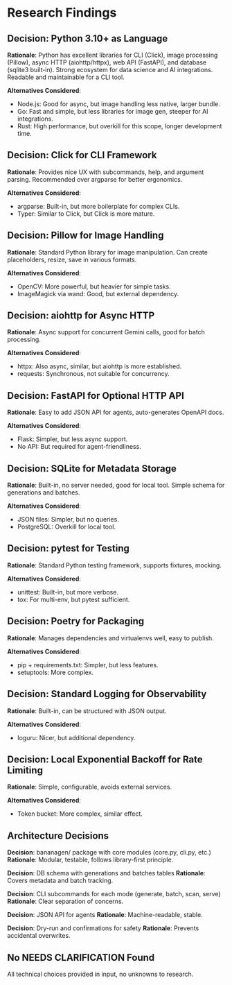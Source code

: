 # Research Findings

## Decision: Python 3.10+ as Language
**Rationale**: Python has excellent libraries for CLI (Click), image processing (Pillow), async HTTP (aiohttp/httpx), web API (FastAPI), and database (sqlite3 built-in). Strong ecosystem for data science and AI integrations. Readable and maintainable for a CLI tool.

**Alternatives Considered**:
- Node.js: Good for async, but image handling less native, larger bundle.
- Go: Fast and simple, but less libraries for image gen, steeper for AI integrations.
- Rust: High performance, but overkill for this scope, longer development time.

## Decision: Click for CLI Framework
**Rationale**: Provides nice UX with subcommands, help, and argument parsing. Recommended over argparse for better ergonomics.

**Alternatives Considered**:
- argparse: Built-in, but more boilerplate for complex CLIs.
- Typer: Similar to Click, but Click is more mature.

## Decision: Pillow for Image Handling
**Rationale**: Standard Python library for image manipulation. Can create placeholders, resize, save in various formats.

**Alternatives Considered**:
- OpenCV: More powerful, but heavier for simple tasks.
- ImageMagick via wand: Good, but external dependency.

## Decision: aiohttp for Async HTTP
**Rationale**: Async support for concurrent Gemini calls, good for batch processing.

**Alternatives Considered**:
- httpx: Also async, similar, but aiohttp is more established.
- requests: Synchronous, not suitable for concurrency.

## Decision: FastAPI for Optional HTTP API
**Rationale**: Easy to add JSON API for agents, auto-generates OpenAPI docs.

**Alternatives Considered**:
- Flask: Simpler, but less async support.
- No API: But required for agent-friendliness.

## Decision: SQLite for Metadata Storage
**Rationale**: Built-in, no server needed, good for local tool. Simple schema for generations and batches.

**Alternatives Considered**:
- JSON files: Simpler, but no queries.
- PostgreSQL: Overkill for local tool.

## Decision: pytest for Testing
**Rationale**: Standard Python testing framework, supports fixtures, mocking.

**Alternatives Considered**:
- unittest: Built-in, but more verbose.
- tox: For multi-env, but pytest sufficient.

## Decision: Poetry for Packaging
**Rationale**: Manages dependencies and virtualenvs well, easy to publish.

**Alternatives Considered**:
- pip + requirements.txt: Simpler, but less features.
- setuptools: More complex.

## Decision: Standard Logging for Observability
**Rationale**: Built-in, can be structured with JSON output.

**Alternatives Considered**:
- loguru: Nicer, but additional dependency.

## Decision: Local Exponential Backoff for Rate Limiting
**Rationale**: Simple, configurable, avoids external services.

**Alternatives Considered**:
- Token bucket: More complex, similar effect.

## Architecture Decisions
**Decision**: bananagen/ package with core modules (core.py, cli.py, etc.)
**Rationale**: Modular, testable, follows library-first principle.

**Decision**: DB schema with generations and batches tables
**Rationale**: Covers metadata and batch tracking.

**Decision**: CLI subcommands for each mode (generate, batch, scan, serve)
**Rationale**: Clear separation of concerns.

**Decision**: JSON API for agents
**Rationale**: Machine-readable, stable.

**Decision**: Dry-run and confirmations for safety
**Rationale**: Prevents accidental overwrites.

## No NEEDS CLARIFICATION Found
All technical choices provided in input, no unknowns to research.

